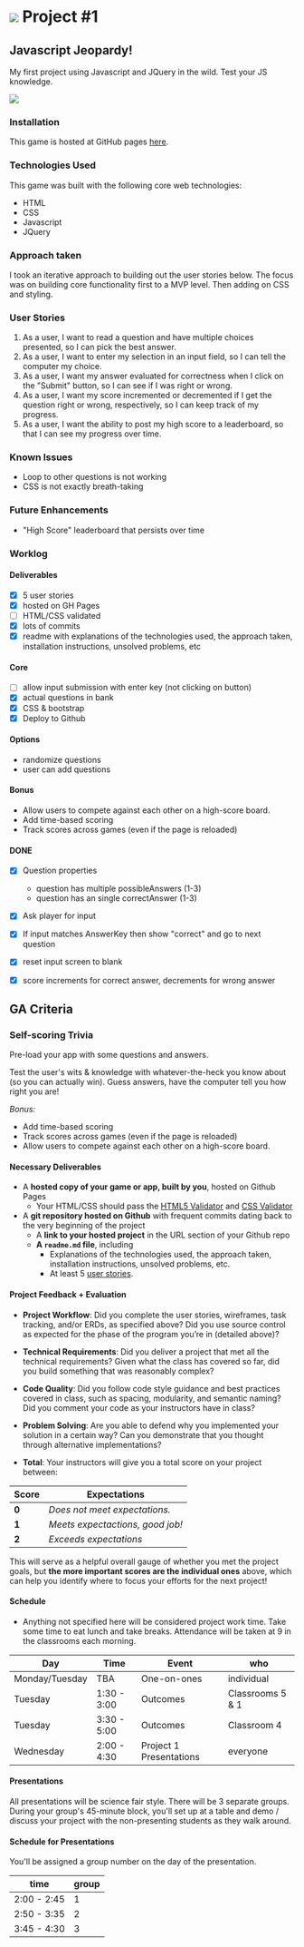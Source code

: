# ![](https://ga-dash.s3.amazonaws.com/production/assets/logo-9f88ae6c9c3871690e33280fcf557f33.png) Project #1

## Javascript Jeopardy!
My first project using Javascript and JQuery in the wild. Test your JS knowledge.

![](http://assets.fontsinuse.com/static/use-media-items/17/16669/full-854x469/5621519d/jeopardy-logo.jpeg?resolution=0)

### Installation
This game is hosted at GitHub pages [here](http://www.verticalupdesign.com/wdi-project1/).

### Technologies Used
This game was built with the following core web technologies:
- HTML
- CSS
- Javascript
- JQuery

### Approach taken
I took an iterative approach to building out the user stories below. The focus was on building core functionality first to a MVP level. Then adding on CSS and styling.

### User Stories
1. As a user, I want to read a question and have multiple choices presented, so I can pick the best answer.
2. As a user, I want to enter my selection in an input field, so I can tell the computer my choice.
3. As a user, I want my answer evaluated for correctness when I click on the "Submit" button, so I can see if I was right or wrong.
4. As a user, I want my score incremented or decremented if I get the question right or wrong, respectively, so I can keep track of my progress.
5. As a user, I want the ability to post my high score to a leaderboard, so that I can see my progress over time.

### Known Issues
- Loop to other questions is not working
- CSS is not exactly breath-taking

### Future Enhancements
- "High Score" leaderboard that persists over time

### Worklog
#### Deliverables
- [x] 5 user stories  
- [x] hosted on GH Pages  
- [ ] HTML/CSS validated  
- [x] lots of commits  
- [x] readme with explanations of the technologies used, the approach taken, installation instructions, unsolved problems, etc  

#### Core
- [ ] allow input submission with enter key (not clicking on button)
- [x] actual questions in bank
- [x] CSS & bootstrap
- [x] Deploy to Github

#### Options
- randomize questions
- user can add questions

#### Bonus
  * Allow users to compete against each other on a high-score board.
  * Add time-based scoring
  * Track scores across games (even if the page is reloaded)

#### DONE
- [x] Question properties
  - question has multiple possibleAnswers (1-3)
  - question has an single correctAnswer (1-3)  
- [x] Ask player for input  
- [x] If input matches AnswerKey then show "correct" and go to next question
- [x] reset input screen to blank
- [x] score increments for correct answer, decrements for wrong answer


## GA Criteria

### Self-scoring Trivia
Pre-load your app with some questions and answers.

Test the user's wits & knowledge with whatever-the-heck you know about (so you can actually win). Guess answers, have the computer tell you how
right you are!

*Bonus:*
  * Add time-based scoring
  * Track scores across games (even if the page is reloaded)
  * Allow users to compete against each other on a high-score board.

#### Necessary Deliverables

  * A **hosted copy of your game or app, built by you**, hosted on Github Pages
    * Your HTML/CSS should pass the [HTML5 Validator](https://html5.validator.nu) and [CSS Validator](https://jigsaw.w3.org/css-validator/)
  * A **git repository hosted on Github** with frequent commits dating back to the very beginning of the project
    * A **link to your hosted project** in the URL section of your Github repo
    * **A ``readme.md`` file**, including
      * Explanations of the technologies used, the approach taken, installation instructions, unsolved problems, etc.
      * At least 5 [user stories](https://github.com/ga-dc/curriculum/tree/master/02-intermediate-front-end/process-stories-wireframes).


#### Project Feedback + Evaluation

* __Project Workflow__: Did you complete the user stories, wireframes, task tracking, and/or ERDs, as specified above? Did you use source control as expected for the phase of the program you’re in (detailed above)?

* __Technical Requirements__: Did you deliver a project that met all the technical requirements? Given what the class has covered so far, did you build something that was reasonably complex?

* __Code Quality__: Did you follow code style guidance and best practices covered in class, such as spacing, modularity, and semantic naming? Did you comment your code as your instructors have in class?

* __Problem Solving__: Are you able to defend why you implemented your solution in a certain way? Can you demonstrate that you thought through alternative implementations?

* __Total__: Your instructors will give you a total score on your project between:

Score | Expectations
----- | ------------
**0** | _Does not meet expectations._
**1** | _Meets expectactions, good job!_
**2** | _Exceeds expectations_

This will serve as a helpful overall gauge of whether you met the project goals, but __the more important scores are the individual ones__ above, which can help you identify where to focus your efforts for the next project!

#### Schedule
- Anything not specified here will be considered project work time. Take some time to eat lunch and take breaks. Attendance will be taken at 9 in the classrooms each morning.

Day | Time | Event | who
----- | ------------ | ----- | -----
Monday/Tuesday | TBA | One-on-ones | individual
Tuesday | 1:30 - 3:00 | Outcomes | Classrooms 5 & 1
Tuesday | 3:30 - 5:00 | Outcomes | Classroom 4
Wednesday | 2:00 - 4:30 | Project 1 Presentations | everyone

#### Presentations

All presentations will be science fair style. There will be 3 separate groups. During your group's 45-minute block, you'll set up at a table and demo / discuss your project with the non-presenting students as they walk around.

#### Schedule for Presentations
You'll be assigned a group number on the day of the presentation.

time|group
----- |-----
2:00 - 2:45 | 1
2:50 - 3:35| 2
3:45 - 4:30| 3
